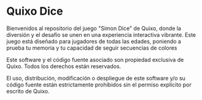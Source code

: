# Quixo Dice
Bienvenidos al repositorio del juego "Simon Dice" de Quixo, donde la diversión y el desafío se unen en una experiencia interactiva vibrante. Este juego está diseñado para jugadores
de todas las edades, poniendo a prueba tu memoria y tu capacidad de seguir secuencias de colores 

Este software y el código fuente asociado son propiedad exclusiva de Quixo. Todos los derechos están reservados.

El uso, distribución, modificación o despliegue de este software y/o su código fuente están estrictamente prohibidos sin el permiso explícito por escrito de Quixo.
